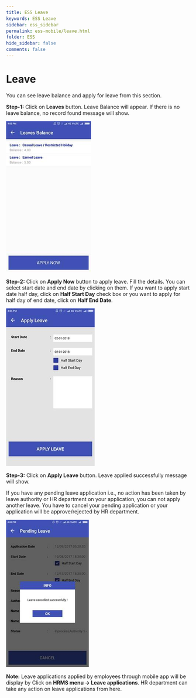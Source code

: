 ```yaml
---
title: ESS Leave
keywords: ESS Leave
sidebar: ess_sidebar
permalink: ess-mobile/leave.html
folder: ESS
hide_sidebar: false
comments: false
---
```

# Leave

You can see leave balance and apply for leave from this section.

**Step-1:** Click on **Leaves** button. Leave Balance will appear. If there is no leave balance, no record found message will show.

![](/images/leavebalance.jpg)

**Step-2:** Click on **Apply Now** button to apply leave. Fill the details. You can select start date and end date by clicking on them. 
If you want to apply start date half day, click on **Half Start Day** check box or you want to apply for half day of end date, click on **Half End Date**.

![](/images/applyleave.jpg)

**Step-3:** Click on **Apply Leave** button. Leave applied successfully message will show. 

If you have any pending leave application i.e., no action has been taken by leave authority or HR department on your application, 
you can not apply another leave. You have to cancel your pending application or your application will be approve/rejected by HR department.

![](/images/pendingleave.jpg)

**Note:** Leave applications applied by employees through mobile app will be display by Click on **HRMS menu -> Leave applications**. 
HR department can take any action on leave applications from here.
